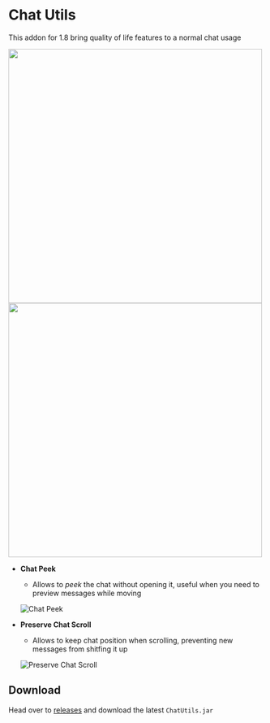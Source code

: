 # Chat Utils
This addon for 1.8 bring quality of life features to a normal chat usage

<img src="https://github.com/Wector11211/ChatUtils-1.8.9/assets/19906474/2e8662f0-9464-4bd8-9933-14c8d63fb3e5" width="500">
<img src="https://github.com/Wector11211/ChatUtils-1.8.9/assets/19906474/4663a8c0-09dc-46e3-9bb6-e83fe1fedbaf" width="500">

* **Chat Peek**
  * Allows to _peek_ the chat without opening it, useful when you need to preview messages while moving

  ![Chat Peek](https://github.com/Wector11211/ChatUtils-1.8.9/assets/19906474/d1ef31c2-e665-4161-b53a-45b98696b0b8)

* **Preserve Chat Scroll**
  * Allows to keep chat position when scrolling, preventing new messages from shitfing it up
 
  ![Preserve Chat Scroll](https://github.com/Wector11211/ChatUtils-1.8.9/assets/19906474/40b8c508-c23a-4354-a48b-b0dafc76fa41)

## Download
Head over to [releases](https://github.com/Wector11211/ChatUtils-1.8.9/releases) and download the latest `ChatUtils.jar`
